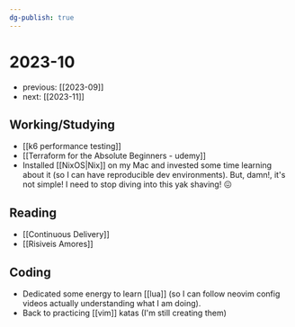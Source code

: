 ```yaml
---
dg-publish: true
---
```

# 2023-10

- previous: [[2023-09]]
- next: [[2023-11]]

## Working/Studying

- [[k6 performance testing]]
- [[Terraform for the Absolute Beginners - udemy]]
- Installed [[NixOS|Nix]] on my Mac and invested some time learning about it (so I can have reproducible dev environments). But, damn!, it's not simple! I need to stop diving into this yak shaving! 😖

## Reading

- [[Continuous Delivery]]
- [[Risiveis Amores]]

## Coding

- Dedicated some energy to learn [[lua]] (so I can follow neovim config videos actually understanding what I am doing).
- Back to practicing [[vim]] katas (I'm still creating them)
